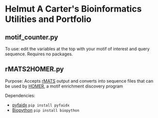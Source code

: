 # Helmut A Carter's Bioinformatics Utilities and Portfolio

## motif_counter.py
To use: edit the variables at the top with your motif of interest and query sequence. Requires no packages.


## rMATS2HOMER.py
Purpose: Accepts [rMATS](https://github.com/Xinglab/rmats-turbo) output and converts into sequence files that can be used by [HOMER](http://homer.ucsd.edu/homer/motif/), a motif enrichment discovery program

Dependencies:
- [pyfaidx](https://pypi.org/project/pyfaidx/) `pip install pyfaidx`
- [Biopython](https://biopython.org/) `pip install biopython`
